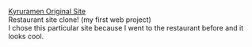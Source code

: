 [Kyruramen Original Site](https://www.kyuramen.com/)  
Restaurant site clone! (my first web project)  
I chose this particular site because I went to the restaurant before and it looks cool.
